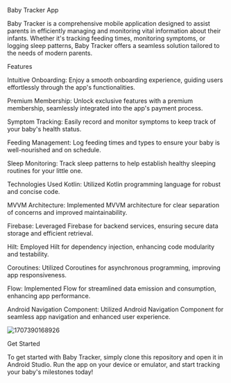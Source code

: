 Baby Tracker App

Baby Tracker is a comprehensive mobile application designed to assist parents in efficiently managing and monitoring vital information about their infants. Whether it's tracking feeding times, monitoring symptoms, or logging sleep patterns, Baby Tracker offers a seamless solution tailored to the needs of modern parents.



Features

Intuitive Onboarding: Enjoy a smooth onboarding experience, guiding users effortlessly through the app's functionalities.

Premium Membership: Unlock exclusive features with a premium membership, seamlessly integrated into the app's payment process.

Symptom Tracking: Easily record and monitor symptoms to keep track of your baby's health status.

Feeding Management: Log feeding times and types to ensure your baby is well-nourished and on schedule.

Sleep Monitoring: Track sleep patterns to help establish healthy sleeping routines for your little one.



Technologies Used
Kotlin: Utilized Kotlin programming language for robust and concise code.

MVVM Architecture: Implemented MVVM architecture for clear separation of concerns and improved maintainability.

Firebase: Leveraged Firebase for backend services, ensuring secure data storage and efficient retrieval.

Hilt: Employed Hilt for dependency injection, enhancing code modularity and testability.

Coroutines: Utilized Coroutines for asynchronous programming, improving app responsiveness.

Flow: Implemented Flow for streamlined data emission and consumption, enhancing app performance.

Android Navigation Component: Utilized Android Navigation Component for seamless app navigation and enhanced user experience.

![1707390168926](https://github.com/oznurdemir/BabyTracker/assets/95580098/5a8b4655-71fe-4d50-925a-88ff57ee91ab)




Get Started

To get started with Baby Tracker, simply clone this repository and open it in Android Studio. Run the app on your device or emulator, and start tracking your baby's milestones today!
